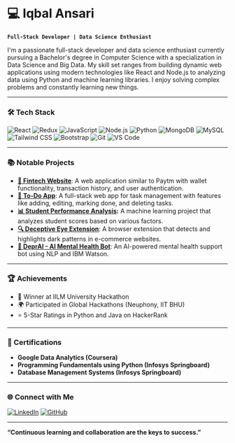 # 💻 Iqbal Ansari

**`Full-Stack Developer | Data Science Enthusiast`**

I'm a passionate full-stack developer and data science enthusiast currently pursuing a Bachelor's degree in Computer Science with a specialization in Data Science and Big Data. My skill set ranges from building dynamic web applications using modern technologies like React and Node.js to analyzing data using Python and machine learning libraries. I enjoy solving complex problems and constantly learning new things.

---

### 🛠️ Tech Stack

![React](https://img.shields.io/badge/-React-61DAFB?style=for-the-badge&logo=react&logoColor=white)
![Redux](https://img.shields.io/badge/-Redux-764ABC?style=for-the-badge&logo=redux&logoColor=white)
![JavaScript](https://img.shields.io/badge/-JavaScript-F7DF1E?style=for-the-badge&logo=javascript&logoColor=black)
![Node.js](https://img.shields.io/badge/-Node.js-339933?style=for-the-badge&logo=nodedotjs&logoColor=white)
![Python](https://img.shields.io/badge/-Python-3776AB?style=for-the-badge&logo=python&logoColor=white)
![MongoDB](https://img.shields.io/badge/-MongoDB-47A248?style=for-the-badge&logo=mongodb&logoColor=white)
![MySQL](https://img.shields.io/badge/-MySQL-4479A1?style=for-the-badge&logo=mysql&logoColor=white)
![Tailwind CSS](https://img.shields.io/badge/-TailwindCSS-38B2AC?style=for-the-badge&logo=tailwindcss&logoColor=white)
![Bootstrap](https://img.shields.io/badge/-Bootstrap-7952B3?style=for-the-badge&logo=bootstrap&logoColor=white)
![Git](https://img.shields.io/badge/-Git-F05032?style=for-the-badge&logo=git&logoColor=white)
![VS Code](https://img.shields.io/badge/-VS%20Code-007ACC?style=for-the-badge&logo=visualstudiocode&logoColor=white)

---

### 📚 Notable Projects

- **[💸 Fintech Website](https://github.com/iqbal7230/Paytm.git)**: A web application similar to Paytm with wallet functionality, transaction history, and user authentication.
- **[📝 To-Do App](https://github.com/iqbal7230/Todo-App.git)**: A full-stack web app for task management with features like adding, editing, marking done, and deleting tasks.
- **[📊 Student Performance Analysis](https://github.com/iqbal7230):** A machine learning project that analyzes student scores based on various factors.
- **[🔍 Deceptive Eye Extension](https://github.com/iqbal7230/DeceptiveEye-DPBH-2K23.git)**: A browser extension that detects and highlights dark patterns in e-commerce websites.
- **[🧠 DeprAI - AI Mental Health Bot](https://github.com/iqbal7230/Deprai-mental-support-bot.git)**: An AI-powered mental health support bot using NLP and IBM Watson.

---

### 🏆 Achievements

- 🥇 Winner at IILM University Hackathon
- 🌍 Participated in Global Hackathons (Neuphony, IIT BHU)
- ⭐ 5-Star Ratings in Python and Java on HackerRank

---

### 📜 Certifications

- **Google Data Analytics (Coursera)**
- **Programming Fundamentals using Python (Infosys Springboard)**
- **Database Management Systems (Infosys Springboard)**

---

### 🌐 Connect with Me

[![LinkedIn](https://img.shields.io/badge/-LinkedIn-0077B5?style=for-the-badge&logo=linkedin&logoColor=white)](https://www.linkedin.com/in/iqbal-ansari-53406a253/)
[![GitHub](https://img.shields.io/badge/-GitHub-181717?style=for-the-badge&logo=github&logoColor=white)](https://github.com/iqbal7230)

---

**“Continuous learning and collaboration are the keys to success.”**

